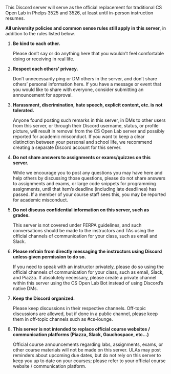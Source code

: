 This Discord server will serve as the official replacement for traditional CS Open Lab in Phelps 3525 and 3526, at least until in-person instruction resumes. 

**All university policies and common sense rules still apply in this server**, in addition to the rules listed below. 

1. **Be kind to each other.**

    Please don’t say or do anything here that you wouldn’t feel comfortable doing or receiving in real life.

2. **Respect each others’ privacy.**

    Don’t unnecessarily ping or DM others in the server, and don’t share others’ personal information here. If you have a message or event that you would like to share with everyone, consider submitting an announcement for approval. 

3. **Harassment, discrimination, hate speech, explicit content, etc. is not tolerated.**

    Anyone found posting such remarks in this server, in DMs to other users from this server, or through their Discord username, status, or profile picture, will result in removal from the CS Open Lab server and possibly reported for academic misconduct. If you want to keep a clear distinction between your personal and school life, we recommend creating a separate Discord account for this server.

4. **Do not share answers to assignments or exams/quizzes on this server.**

    While we encourage you to post any questions you may have here and help others by discussing those questions, please do not share answers to assignments and exams, or large code snippets for programming assignments, until that item’s deadline (including late deadlines) has passed. If a member of your course staff sees this, you may be reported for academic misconduct.

5. **Do not discuss confidential information on this server, such as grades.**

    This server is not covered under FERPA guidelines, and such conversations should be made to the instructors and TAs using the official channels of communication for your class, such as email and Slack. 

6. **Please refrain from directly messaging the instructors using Discord unless given permission to do so.**

    If you need to speak with an instructor privately, please do so using the official channels of communication for your class, such as email, Slack, and Piazza. If absolutely necessary, please create a private channel within this server using the CS Open Lab Bot instead of using Discord’s native DMs.

7. **Keep the Discord organized.**

    Please keep discussions in their respective channels. Off-topic discussions are allowed, but if done in a public channel, please keep them in off-topic channels such as #cs-lounge.

8. **This server is not intended to replace official course websites / communication platforms (Piazza, Slack, Gauchospace, etc…)**

    Official course announcements regarding labs, assignments, exams, or other course materials will not be made on this server. ULAs may post reminders about upcoming due dates, but do not rely on this server to keep you up to date on your courses; please refer to your official course website / communication platform. 
